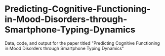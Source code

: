 # Predicting-Cognitive-Functioning-in-Mood-Disorders-through-Smartphone-Typing-Dynamics
Data, code, and output for the paper titled "Predicting Cognitive Functioning in Mood Disorders through Smartphone Typing Dynamics"
